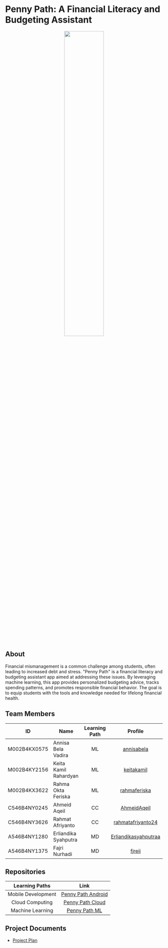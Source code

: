 # Penny Path: A Financial Literacy and Budgeting Assistant  

<div align="center">  
<img src="https://github.co/Mubazir-Bangkit-2023/.github/assets/95016158/f4a7c570-a890-43ee-b4cd-a67724b9f271" width="50%" height="50%">  
</div>  

## About  
Financial mismanagement is a common challenge among students, often leading to increased debt and stress. "Penny Path" is a financial literacy and budgeting assistant app aimed at addressing these issues. By leveraging machine learning, this app provides personalized budgeting advice, tracks spending patterns, and promotes responsible financial behavior. The goal is to equip students with the tools and knowledge needed for lifelong financial health.  

## Team Members  

| ID           | Name                       | Learning Path | Profile                       |  
| :----------: | -------------------------- | :-----------: | :---------------------------: |  
| M002B4KX0575 | Annisa Bela Vadira         | ML            | [annisabela](https://github.com/annisabela)         |  
| M002B4KY2156 | Keita Kamil Rahardyan      | ML            | [keitakamil](https://github.com/keitakamil)         |  
| M002B4KX3622 | Rahma Okta Feriska         | ML            | [rahmaferiska](https://github.com/rahmaferiska)     |  
| C546B4NY0245 | Ahmeid Aqeil               | CC            | [AhmeidAqeil](https://github.com/AhmeidAqeil)       |  
| C546B4NY3626 | Rahmat Afriyanto           | CC            | [rahmatafriyanto24](https://github.com/rahmatafriyanto24)|  
| A546B4NY1280 | Erliandika Syahputra       | MD            | [Erliandikasyahputraa](https://github.com/Erliandikasyahputraa)|  
| A546B4NY1375 | Fajri Nurhadi              | MD            | [fjreii](https://github.com/fjreii)    |  

## Repositories  

| Learning Paths    | Link                                                        |  
| :---------------: | :--------------------------------------------------------: |  
| Mobile Development| [Penny Path Android](https://github.com/your-repo-android) |  
| Cloud Computing   | [Penny Path Cloud](https://github.com/your-repo-cloud)     |  
| Machine Learning  | [Penny Path ML](https://github.com/your-repo-ml)           |  

## Project Documents  
- [Project Plan](https://drive.google.com/file/d/17u1_ADJxPu1LbimTNShBJ8ojbTGCtSUB/view?usp=drive_link)
